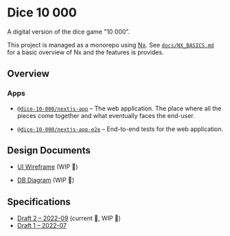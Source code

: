 # Dice 10 000

A digital version of the dice game "10 000".

This project is managed as a monorepo using [Nx](https://nx.dev). See [`docs/NX_BASICS.md`](docs/NX_BASICS.md) for a basic overview of Nx and the features is provides.

## Overview

### Apps

-   [`@dice-10-000/nextjs-app`](apps/nextjs-app) – The web application. The place where all the pieces come together and what eventually faces the end-user.

-   [`@dice-10-000/nextjs-app-e2e`](apps/nextjs-app-e2e) – End-to-end tests for the web application.

## Design Documents

-   [UI Wireframe](https://danieljohannesgiljam544619.invisionapp.com/freehand/Dice-10-000-QuTLI1SxM?dsid_h=02c408fa375f4fbceb7075e8c073d26e292e81ab7f3df96c56866cb6789d7980&uid_h=11d78be962b3d7dbabd3e303c0d65c8be71969214d24c4c035ac52a3e4c8b405) (WIP 🚧)

-   [DB Diagram](https://drawsql.app/teams/daniel-giljam/diagrams/dice-10-000) (WIP 🚧)

## Specifications

-   [Draft 2 – 2022-09](docs/specification/DRAFT_2.md) (current 📍, WIP 🚧)
-   [Draft 1 – 2022-07](docs/specification/DRAFT_1.md)

